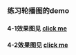 ### 练习轮播图的demo
#### 4-1效果图见  [click me](https://chenshangshuo.github.io/jscode/demo/demo4/4-1/Rotati.html)
#### 4-2效果图见  [click me](https://chenshangshuo.github.io/jscode/demo/demo4/4-2/work.html)
